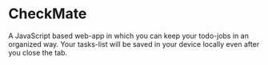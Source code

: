 # CheckMate
A JavaScript based web-app in which you can keep your todo-jobs in an organized way. Your tasks-list will be saved in your device locally even after you close the tab.
